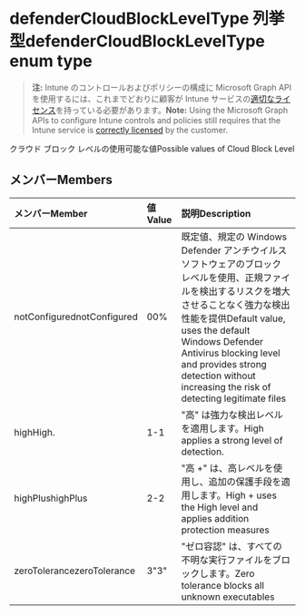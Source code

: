 # <a name="defendercloudblockleveltype-enum-type"></a><span data-ttu-id="ff4bf-101">defenderCloudBlockLevelType 列挙型</span><span class="sxs-lookup"><span data-stu-id="ff4bf-101">defenderCloudBlockLevelType enum type</span></span>

> <span data-ttu-id="ff4bf-102">**注:** Intune のコントロールおよびポリシーの構成に Microsoft Graph API を使用するには、これまでどおりに顧客が Intune サービスの[適切なライセンス](https://go.microsoft.com/fwlink/?linkid=839381)を持っている必要があります。</span><span class="sxs-lookup"><span data-stu-id="ff4bf-102">**Note:** Using the Microsoft Graph APIs to configure Intune controls and policies still requires that the Intune service is [correctly licensed](https://go.microsoft.com/fwlink/?linkid=839381) by the customer.</span></span>

<span data-ttu-id="ff4bf-103">クラウド ブロック レベルの使用可能な値</span><span class="sxs-lookup"><span data-stu-id="ff4bf-103">Possible values of Cloud Block Level</span></span>
## <a name="members"></a><span data-ttu-id="ff4bf-104">メンバー</span><span class="sxs-lookup"><span data-stu-id="ff4bf-104">Members</span></span>
|<span data-ttu-id="ff4bf-105">メンバー</span><span class="sxs-lookup"><span data-stu-id="ff4bf-105">Member</span></span>|<span data-ttu-id="ff4bf-106">値</span><span class="sxs-lookup"><span data-stu-id="ff4bf-106">Value</span></span>|<span data-ttu-id="ff4bf-107">説明</span><span class="sxs-lookup"><span data-stu-id="ff4bf-107">Description</span></span>|
|:---|:---|:---|
|<span data-ttu-id="ff4bf-108">notConfigured</span><span class="sxs-lookup"><span data-stu-id="ff4bf-108">notConfigured</span></span>|<span data-ttu-id="ff4bf-109">0</span><span class="sxs-lookup"><span data-stu-id="ff4bf-109">0%</span></span>|<span data-ttu-id="ff4bf-110">既定値、規定の Windows Defender アンチウイルス ソフトウェアのブロック レベルを使用、正規ファイルを検出するリスクを増大させることなく強力な検出性能を提供</span><span class="sxs-lookup"><span data-stu-id="ff4bf-110">Default value, uses the default Windows Defender Antivirus blocking level and provides strong detection without increasing the risk of detecting legitimate files</span></span>|
|<span data-ttu-id="ff4bf-111">high</span><span class="sxs-lookup"><span data-stu-id="ff4bf-111">High.</span></span>|<span data-ttu-id="ff4bf-112">1</span><span class="sxs-lookup"><span data-stu-id="ff4bf-112">-1</span></span>|<span data-ttu-id="ff4bf-113">"高" は強力な検出レベルを適用します。</span><span class="sxs-lookup"><span data-stu-id="ff4bf-113">High applies a strong level of detection.</span></span>|
|<span data-ttu-id="ff4bf-114">highPlus</span><span class="sxs-lookup"><span data-stu-id="ff4bf-114">highPlus</span></span>|<span data-ttu-id="ff4bf-115">2</span><span class="sxs-lookup"><span data-stu-id="ff4bf-115">-2</span></span>|<span data-ttu-id="ff4bf-116">"高 +" は、高レベルを使用し、追加の保護手段を適用します。</span><span class="sxs-lookup"><span data-stu-id="ff4bf-116">High + uses the High level and applies addition protection measures</span></span>|
|<span data-ttu-id="ff4bf-117">zeroTolerance</span><span class="sxs-lookup"><span data-stu-id="ff4bf-117">zeroTolerance</span></span>|<span data-ttu-id="ff4bf-118">3</span><span class="sxs-lookup"><span data-stu-id="ff4bf-118">"3"</span></span>|<span data-ttu-id="ff4bf-119">"ゼロ容認" は、すべての不明な実行ファイルをブロックします。</span><span class="sxs-lookup"><span data-stu-id="ff4bf-119">Zero tolerance blocks all unknown executables</span></span>|








